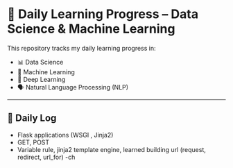 # 📘 Daily Learning Progress – Data Science & Machine Learning

This repository tracks my daily learning progress in:

- 📊 Data Science  
- 🤖 Machine Learning  
- 🧠 Deep Learning  
- 🗣️ Natural Language Processing (NLP)

---

## 📅 Daily Log

- Flask applications (WSGI , Jinja2)
- GET, POST
- Variable rule, jinja2 template engine, learned building url (request, redirect, url_for)
-ch